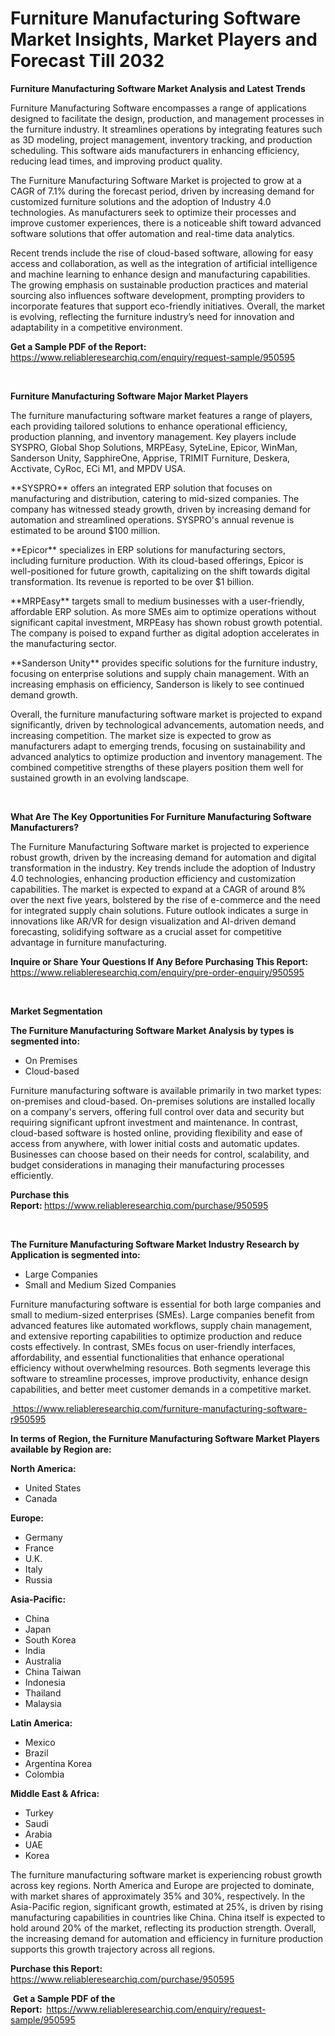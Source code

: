 <p><h1>Furniture Manufacturing Software Market Insights, Market Players and Forecast Till 2032</h1></p><p><strong>Furniture Manufacturing Software Market Analysis and Latest Trends</strong></p>
<p><p>Furniture Manufacturing Software encompasses a range of applications designed to facilitate the design, production, and management processes in the furniture industry. It streamlines operations by integrating features such as 3D modeling, project management, inventory tracking, and production scheduling. This software aids manufacturers in enhancing efficiency, reducing lead times, and improving product quality.</p><p>The Furniture Manufacturing Software Market is projected to grow at a CAGR of 7.1% during the forecast period, driven by increasing demand for customized furniture solutions and the adoption of Industry 4.0 technologies. As manufacturers seek to optimize their processes and improve customer experiences, there is a noticeable shift toward advanced software solutions that offer automation and real-time data analytics. </p><p>Recent trends include the rise of cloud-based software, allowing for easy access and collaboration, as well as the integration of artificial intelligence and machine learning to enhance design and manufacturing capabilities. The growing emphasis on sustainable production practices and material sourcing also influences software development, prompting providers to incorporate features that support eco-friendly initiatives. Overall, the market is evolving, reflecting the furniture industry’s need for innovation and adaptability in a competitive environment.</p></p>
<p><strong>Get a Sample PDF of the Report:&nbsp;</strong> <a href="https://www.reliableresearchiq.com/enquiry/request-sample/950595?utm_campaign=3114&utm_medium=2&utm_source=Github&utm_content=ia&utm_term=17042025&utm_id=furniture-manufacturing-software">https://www.reliableresearchiq.com/enquiry/request-sample/950595</a></p>
<p>&nbsp;</p>
<p><strong>Furniture Manufacturing Software Major Market Players</strong></p>
<p><p>The furniture manufacturing software market features a range of players, each providing tailored solutions to enhance operational efficiency, production planning, and inventory management. Key players include SYSPRO, Global Shop Solutions, MRPEasy, SyteLine, Epicor, WinMan, Sanderson Unity, SapphireOne, Apprise, TRIMIT Furniture, Deskera, Acctivate, CyRoc, ECi M1, and MPDV USA.</p><p>**SYSPRO** offers an integrated ERP solution that focuses on manufacturing and distribution, catering to mid-sized companies. The company has witnessed steady growth, driven by increasing demand for automation and streamlined operations. SYSPRO's annual revenue is estimated to be around $100 million.</p><p>**Epicor** specializes in ERP solutions for manufacturing sectors, including furniture production. With its cloud-based offerings, Epicor is well-positioned for future growth, capitalizing on the shift towards digital transformation. Its revenue is reported to be over $1 billion.</p><p>**MRPEasy** targets small to medium businesses with a user-friendly, affordable ERP solution. As more SMEs aim to optimize operations without significant capital investment, MRPEasy has shown robust growth potential. The company is poised to expand further as digital adoption accelerates in the manufacturing sector.</p><p>**Sanderson Unity** provides specific solutions for the furniture industry, focusing on enterprise solutions and supply chain management. With an increasing emphasis on efficiency, Sanderson is likely to see continued demand growth.</p><p>Overall, the furniture manufacturing software market is projected to expand significantly, driven by technological advancements, automation needs, and increasing competition. The market size is expected to grow as manufacturers adapt to emerging trends, focusing on sustainability and advanced analytics to optimize production and inventory management. The combined competitive strengths of these players position them well for sustained growth in an evolving landscape.</p></p>
<p>&nbsp;</p>
<p><strong>What Are The Key Opportunities For Furniture Manufacturing Software Manufacturers?</strong></p>
<p><p>The Furniture Manufacturing Software market is projected to experience robust growth, driven by the increasing demand for automation and digital transformation in the industry. Key trends include the adoption of Industry 4.0 technologies, enhancing production efficiency and customization capabilities. The market is expected to expand at a CAGR of around 8% over the next five years, bolstered by the rise of e-commerce and the need for integrated supply chain solutions. Future outlook indicates a surge in innovations like AR/VR for design visualization and AI-driven demand forecasting, solidifying software as a crucial asset for competitive advantage in furniture manufacturing.</p></p>
<p><strong>Inquire or Share Your Questions If Any Before Purchasing This Report:</strong> <a href="https://www.reliableresearchiq.com/enquiry/pre-order-enquiry/950595?utm_campaign=3114&utm_medium=2&utm_source=Github&utm_content=ia&utm_term=17042025&utm_id=furniture-manufacturing-software">https://www.reliableresearchiq.com/enquiry/pre-order-enquiry/950595</a></p>
<p>&nbsp;</p>
<p><strong>Market Segmentation</strong></p>
<p><strong>The Furniture Manufacturing Software Market Analysis by types is segmented into:</strong></p>
<p><ul><li>On Premises</li><li>Cloud-based</li></ul></p>
<p><p>Furniture manufacturing software is available primarily in two market types: on-premises and cloud-based. On-premises solutions are installed locally on a company's servers, offering full control over data and security but requiring significant upfront investment and maintenance. In contrast, cloud-based software is hosted online, providing flexibility and ease of access from anywhere, with lower initial costs and automatic updates. Businesses can choose based on their needs for control, scalability, and budget considerations in managing their manufacturing processes efficiently.</p></p>
<p><strong>Purchase this Report:&nbsp;</strong><a href="https://www.reliableresearchiq.com/purchase/950595?utm_campaign=3114&utm_medium=2&utm_source=Github&utm_content=ia&utm_term=17042025&utm_id=furniture-manufacturing-software">https://www.reliableresearchiq.com/purchase/950595</a></p>
<p>&nbsp;</p>
<p><strong>The Furniture Manufacturing Software Market Industry Research by Application is segmented into:</strong></p>
<p><ul><li>Large Companies</li><li>Small and Medium Sized Companies</li></ul></p>
<p><p>Furniture manufacturing software is essential for both large companies and small to medium-sized enterprises (SMEs). Large companies benefit from advanced features like automated workflows, supply chain management, and extensive reporting capabilities to optimize production and reduce costs effectively. In contrast, SMEs focus on user-friendly interfaces, affordability, and essential functionalities that enhance operational efficiency without overwhelming resources. Both segments leverage this software to streamline processes, improve productivity, enhance design capabilities, and better meet customer demands in a competitive market.</p></p>
<p><a href="https://www.reliableresearchiq.com/furniture-manufacturing-software-r950595?utm_campaign=3114&utm_medium=2&utm_source=Github&utm_content=ia&utm_term=17042025&utm_id=furniture-manufacturing-software">&nbsp;https://www.reliableresearchiq.com/furniture-manufacturing-software-r950595</a></p>
<p><strong>In terms of Region, the Furniture Manufacturing Software Market Players available by Region are:</strong></p>
<p>
    <p> <strong> North America: </strong>
        <ul>
            <li>United States</li>
            <li>Canada</li>
        </ul>
        </p> 
    <p> <strong> Europe: </strong>
        <ul>
            <li>Germany</li>
            <li>France</li>
            <li>U.K.</li>
            <li>Italy</li>
            <li>Russia</li>
        </ul>
        </p> 
    <p> <strong> Asia-Pacific: </strong>
        <ul>
            <li>China</li>
            <li>Japan</li>
            <li>South Korea</li>
            <li>India</li>
            <li>Australia</li>
            <li>China Taiwan</li>
            <li>Indonesia</li>
            <li>Thailand</li>
            <li>Malaysia</li>
        </ul>
        </p> 
    <p> <strong> Latin America: </strong>
        <ul>
            <li>Mexico</li>
            <li>Brazil</li>
            <li>Argentina Korea</li>
            <li>Colombia</li>
        </ul>
        </p> 
    <p> <strong> Middle East & Africa: </strong>
        <ul>
            <li>Turkey</li>
            <li>Saudi</li>
            <li>Arabia</li>
            <li>UAE</li>
            <li>Korea</li>
        </ul>
    </p>
    </p>
<p><p>The furniture manufacturing software market is experiencing robust growth across key regions. North America and Europe are projected to dominate, with market shares of approximately 35% and 30%, respectively. In the Asia-Pacific region, significant growth, estimated at 25%, is driven by rising manufacturing capabilities in countries like China. China itself is expected to hold around 20% of the market, reflecting its production strength. Overall, the increasing demand for automation and efficiency in furniture production supports this growth trajectory across all regions.</p></p>
<p><strong>Purchase this Report: </strong><a href="https://www.reliableresearchiq.com/purchase/950595?utm_campaign=3114&utm_medium=2&utm_source=Github&utm_content=ia&utm_term=17042025&utm_id=furniture-manufacturing-software">https://www.reliableresearchiq.com/purchase/950595</a></p>
<p>&nbsp;<strong>Get a Sample PDF of the Report:&nbsp;&nbsp;</strong><a href="https://www.reliableresearchiq.com/enquiry/request-sample/950595?utm_campaign=3114&utm_medium=2&utm_source=Github&utm_content=ia&utm_term=17042025&utm_id=furniture-manufacturing-software">https://www.reliableresearchiq.com/enquiry/request-sample/950595</a></p>
<p><strong></strong></p>
<p><p></p><p></p><p></p></p>